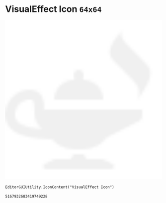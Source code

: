 # VisualEffect Icon `64x64`
<img src="/img/VisualEffect%20Icon.png" width=512 height=512>

``` CSharp
EditorGUIUtility.IconContent("VisualEffect Icon")
```
```
5167932683419749228
```
